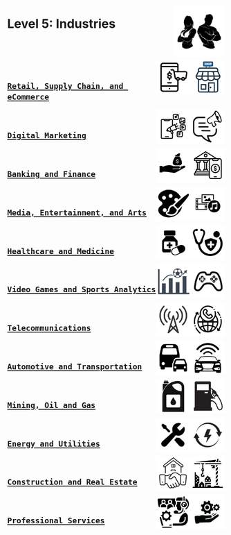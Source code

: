 <a href="/Data-Science-Case-Studies/level-5/README.md"><img align="right" width="120" src="/Data-Science-Case-Studies/logos/level-5.png"></img></a>

# Level 5: Industries

<br><br>

<a href="/Data-Science-Case-Studies/level-5/retail-supplychain-ecommerce.md"><img align="right" width="80" src="/Data-Science-Case-Studies/logos/retail.png"></img></a>
<a href="/Data-Science-Case-Studies/level-5/retail-supplychain-ecommerce.md"><img align="right" width="80" src="/Data-Science-Case-Studies/logos/ecommerce.png"></img></a>
<br>

## [`Retail, Supply Chain, and eCommerce`](/Data-Science-Case-Studies/level-5/retail-supplychain-ecommerce.md)

<a href="/Data-Science-Case-Studies/level-5/digital-marketing.md"><img align="right" width="80" src="/Data-Science-Case-Studies/logos/marketing.png"></img></a>
<a href="/Data-Science-Case-Studies/level-5/digital-marketing.md"><img align="right" width="80" src="/Data-Science-Case-Studies/logos/digital-marketing.png"></img></a>
<br>

## [`Digital Marketing`](/Data-Science-Case-Studies/level-5/digital-marketing.md)

<a href="/Data-Science-Case-Studies/level-5/banking-finance.md"><img align="right" width="80" src="/Data-Science-Case-Studies/logos/banking.png"></img></a>
<a href="/Data-Science-Case-Studies/level-5/banking-finance.md"><img align="right" width="80" src="/Data-Science-Case-Studies/logos/finance.png"></img></a>
<br>

## [`Banking and Finance`](/Data-Science-Case-Studies/level-5/banking-finance.md)

<a href="/Data-Science-Case-Studies/level-5/media-entertainment-arts.md"><img align="right" width="80" src="/Data-Science-Case-Studies/logos/media.png"></img></a>
<a href="/Data-Science-Case-Studies/level-5/media-entertainment-arts.md"><img align="right" width="80" src="/Data-Science-Case-Studies/logos/arts.png"></img></a>
<br>

## [`Media, Entertainment, and Arts`](/Data-Science-Case-Studies/level-5/media-entertainment-arts.md)

<a href="/Data-Science-Case-Studies/level-5/healthcare-medicine.md"><img align="right" width="80" src="/Data-Science-Case-Studies/logos/healthcare.png"></img></a>
<a href="/Data-Science-Case-Studies/level-5/healthcare-medicine.md"><img align="right" width="80" src="/Data-Science-Case-Studies/logos/medicine.png"></img></a>
<br>

## [`Healthcare and Medicine`](/Data-Science-Case-Studies/level-5/healthcare-medicine.md)

<a href="/Data-Science-Case-Studies/level-5/video-games-sports-analytics.md"><img align="right" width="80" src="/Data-Science-Case-Studies/logos/video-games.png"></img></a>
<a href="/Data-Science-Case-Studies/level-5/video-games-sports-analytics.md"><img align="right" width="80" src="/Data-Science-Case-Studies/logos/sports-analytics.png"></img></a>
<br>

## [`Video Games and Sports Analytics`](/Data-Science-Case-Studies/level-5/video-games-sports-analytics.md)

<a href="/Data-Science-Case-Studies/level-5/telecommunications.md"><img align="right" width="80" src="/Data-Science-Case-Studies/logos/telecom.png"></img></a>
<a href="/Data-Science-Case-Studies/level-5/telecommunications.md"><img align="right" width="80" src="/Data-Science-Case-Studies/logos/telecom2.png"></img></a>
<br>

## [`Telecommunications`](/Data-Science-Case-Studies/level-5/telecommunications.md)

<a href="/Data-Science-Case-Studies/level-5/automotive-transportation.md"><img align="right" width="80" src="/Data-Science-Case-Studies/logos/automotive.png"></img></a>
<a href="/Data-Science-Case-Studies/level-5/automotive-transportation.md"><img align="right" width="80" src="/Data-Science-Case-Studies/logos/transportation.png"></img></a>
<br>

## [`Automotive and Transportation`](/Data-Science-Case-Studies/level-5/automotive-transportation.md)

<a href="/Data-Science-Case-Studies/level-5/mining-oil-gas.md"><img align="right" width="80" src="/Data-Science-Case-Studies/logos/gas.png"></img></a>
<a href="/Data-Science-Case-Studies/level-5/mining-oil-gas.md"><img align="right" width="80" src="/Data-Science-Case-Studies/logos/oil.png"></img></a>
<br>

## [`Mining, Oil and Gas`](/Data-Science-Case-Studies/level-5/mining-oil-gas.md)

<a href="/Data-Science-Case-Studies/level-5/energy-utilities.md"><img align="right" width="80" src="/Data-Science-Case-Studies/logos/energy.png"></img></a>
<a href="/Data-Science-Case-Studies/level-5/energy-utilities.md"><img align="right" width="80" src="/Data-Science-Case-Studies/logos/utilities.png"></img></a>
<br>

## [`Energy and Utilities`](/Data-Science-Case-Studies/level-5/energy-utilities.md)

<a href="/Data-Science-Case-Studies/level-5/construction-realestate.md"><img align="right" width="80" src="/Data-Science-Case-Studies/logos/construction.png"></img></a>
<a href="/Data-Science-Case-Studies/level-5/construction-realestate.md"><img align="right" width="80" src="/Data-Science-Case-Studies/logos/real-estate.png"></img></a>
<br>

## [`Construction and Real Estate`](/Data-Science-Case-Studies/level-5/construction-realestate.md)

<a href="/Data-Science-Case-Studies/level-5/professional-services.md"><img align="right" width="80" src="/Data-Science-Case-Studies/logos/services.png"></img></a>
<a href="/Data-Science-Case-Studies/level-5/professional-services.md"><img align="right" width="80" src="/Data-Science-Case-Studies/logos/services2.png"></img></a>
<br>

## [`Professional Services`](/Data-Science-Case-Studies/level-5/professional-services.md)

